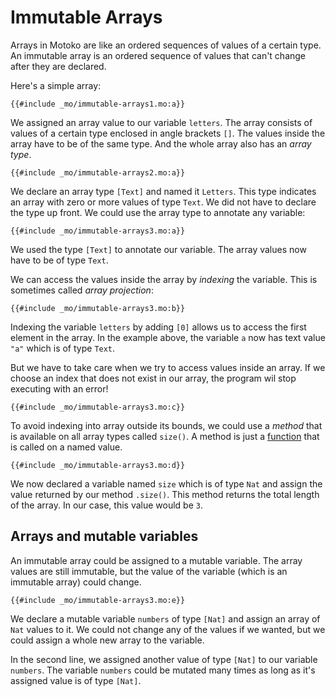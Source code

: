 # Immutable Arrays
Arrays in Motoko are like an ordered sequences of values of a certain type. An immutable array is an ordered sequence of values that can't change after they are declared. 

Here's a simple array:

```motoko
{{#include _mo/immutable-arrays1.mo:a}}
```

We assigned an array value to our variable `letters`. The array consists of values of a certain type enclosed in angle brackets `[]`. The values inside the array have to be of the same type. And the whole array also has an *array type*.

```motoko
{{#include _mo/immutable-arrays2.mo:a}}
```

We declare an array type `[Text]` and named it `Letters`. This type indicates an array with zero or more values of type `Text`. We did not have to declare the type up front. We could use the array type to annotate any variable:

```motoko
{{#include _mo/immutable-arrays3.mo:a}}
```

We used the type `[Text]` to annotate our variable. The array values now have to be of type `Text`. 

We can access the values inside the array by *indexing* the variable. This is sometimes called *array projection*:

```motoko
{{#include _mo/immutable-arrays3.mo:b}}
```

Indexing the variable `letters` by adding `[0]` allows us to access the first element in the array. In the example above, the variable `a` now has text value `"a"` which is of type `Text`.

But we have to take care when we try to access values inside an array. If we choose an index that does not exist in our array, the program wil stop executing with an error!

```motoko
{{#include _mo/immutable-arrays3.mo:c}}
```

To avoid indexing into array outside its bounds, we could use a *method* that is available on all array types called `size()`. A method is just a [function](/common-programming-concepts/functions.html) that is called on a named value. 

```motoko
{{#include _mo/immutable-arrays3.mo:d}}
```

We now declared a variable named `size` which is of type `Nat` and assign the value returned by our method `.size()`. This method returns the total length of the array. In our case, this value would be `3`. 

## Arrays and mutable variables
An immutable array could be assigned to a mutable variable. The array values are still immutable, but the value of the variable (which is an immutable array) could change.

```motoko
{{#include _mo/immutable-arrays3.mo:e}}
```

We declare a mutable variable `numbers` of type `[Nat]` and assign an array of `Nat` values to it. We could not change any of the values if we wanted, but we could assign a whole new array to the variable. 

In the second line, we assigned another value of type `[Nat]` to our variable `numbers`. The variable `numbers` could be mutated many times as long as it's assigned value is of type `[Nat]`.